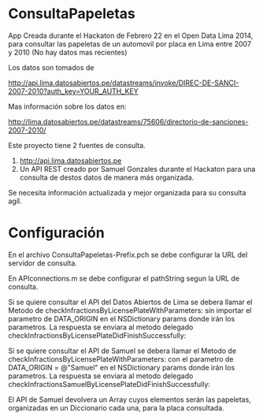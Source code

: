 ConsultaPapeletas
=================

App Creada durante el Hackaton de Febrero 22 en el Open Data Lima 2014,  para consultar las papeletas de un automovil por placa en Lima entre 2007 y 2010 (No hay datos mas recientes)

Los datos son tomados de

http://api.lima.datosabiertos.pe/datastreams/invoke/DIREC-DE-SANCI-2007-2010?auth_key=YOUR_AUTH_KEY

Mas información sobre los datos en:

http://lima.datosabiertos.pe/datastreams/75606/directorio-de-sanciones-2007-2010/


Este proyecto tiene 2 fuentes de consulta. 

1. http://api.lima.datosabiertos.pe
2. Un API REST creado por Samuel Gonzales durante el Hackaton para una consulta de destos datos de manera más organizada.

Se necesita información actualizada y mejor organizada para su consulta agíl.

Configuración
=================

En el archivo ConsultaPapeletas-Prefix.pch se debe configurar la URL del servidor de consulta.

En APIconnections.m se debe configurar el pathString segun la URL de consulta. 

Si se quiere consultar el API del Datos Abiertos de Lima se debera llamar el Metodo de checkInfractionsByLicensePlateWithParameters: sin importar el parametro de DATA_ORIGIN en el NSDictionary params donde irán los parametros. La respuesta se enviara al metodo delegado checkInfractionsByLicensePlateDidFinishSuccessfully:

Si se quiere consultar el API de Samuel se debera llamar el Metodo de checkInfractionsByLicensePlateWithParameters: con el parametro de DATA_ORIGIN = @"Samuel" en el NSDictionary params donde irán los parametros. La respuesta se enviara al metodo delegado checkInfractionsSamuelByLicensePlateDidFinishSuccessfully:

El API de Samuel devolvera un Array cuyos elementos serán las papeletas, organizadas en un Diccionario cada una, para la placa consultada.
